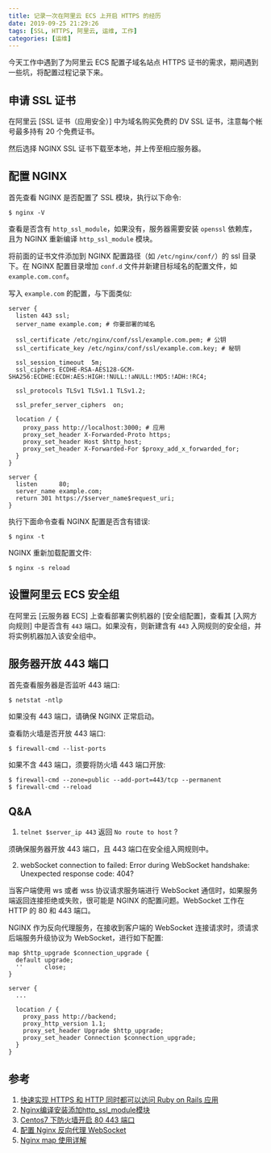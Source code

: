 ```yaml
---
title: 记录一次在阿里云 ECS 上开启 HTTPS 的经历
date: 2019-09-25 21:29:26
tags: [SSL, HTTPS, 阿里云, 运维, 工作]
categories: [运维]
---
```


今天工作中遇到了为阿里云 ECS 配置子域名站点 HTTPS 证书的需求，期间遇到一些坑，将配置过程记录下来。

<!--more-->

## 申请 SSL 证书

在阿里云 [SSL 证书（应用安全）] 中为域名购买免费的 DV SSL 证书，注意每个帐号最多持有 20 个免费证书。

然后选择 NGINX SSL 证书下载至本地，并上传至相应服务器。

## 配置 NGINX

首先查看 NGINX 是否配置了 SSL 模块，执行以下命令:

```
$ nginx -V
```

查看是否含有 `http_ssl_module`，如果没有，服务器需要安装 `openssl` 依赖库，且为 NGINX 重新编译 `http_ssl_module` 模块。

将前面的证书文件添加到 NGINX 配置路径（如 `/etc/nginx/conf/`）的 ssl 目录下。在 NGINX 配置目录增加 `conf.d` 文件并新建目标域名的配置文件，如 `example.com.conf`。

写入 `example.com` 的配置，与下面类似:

```
server {
  listen 443 ssl;
  server_name example.com; # 你要部署的域名

  ssl_certificate /etc/nginx/conf/ssl/example.com.pem; # 公钥
  ssl_certificate_key /etc/nginx/conf/ssl/example.com.key; # 秘钥

  ssl_session_timeout  5m;
  ssl_ciphers ECDHE-RSA-AES128-GCM-SHA256:ECDHE:ECDH:AES:HIGH:!NULL:!aNULL:!MD5:!ADH:!RC4;

  ssl_protocols TLSv1 TLSv1.1 TLSv1.2;

  ssl_prefer_server_ciphers  on;

  location / {
    proxy_pass http://localhost:3000; # 应用
    proxy_set_header X-Forwarded-Proto https;
    proxy_set_header Host $http_host;
    proxy_set_header X-Forwarded-For $proxy_add_x_forwarded_for;
  }
}

server {
  listen      80;
  server_name example.com;
  return 301 https://$server_name$request_uri;
}

```

执行下面命令查看 NGINX 配置是否含有错误:

```
$ nginx -t
```

NGINX 重新加载配置文件:

```
$ nginx -s reload
```

## 设置阿里云 ECS 安全组

在阿里云 [云服务器 ECS] 上查看部署实例机器的 [安全组配置]，查看其 [入网方向规则] 中是否含有 `443` 端口。如果没有，则新建含有 `443` 入网规则的安全组，并将实例机器加入该安全组中。

## 服务器开放 443 端口

首先查看服务器是否监听 443 端口:

```
$ netstat -ntlp
```

如果没有 443 端口，请确保 NGINX 正常启动。

查看防火墙是否开放 443 端口:

```
$ firewall-cmd --list-ports
```

如果不含 443 端口，须要将防火墙 443 端口开放:

```
$ firewall-cmd --zone=public --add-port=443/tcp --permanent
$ firewall-cmd --reload
```

## Q&A

1. `telnet $server_ip 443` 返回 `No route to host` ?

须确保服务器开放 443 端口，且 443 端口在安全组入网规则中。

2. webSocket connection to failed: Error during WebSocket handshake: Unexpected response code: 404?

当客户端使用 ws 或者 wss 协议请求服务端进行 WebSocket 通信时，如果服务端返回连接拒绝或失败，很可能是 NGINX 的配置问题。WebSocket 工作在 HTTP 的 80 和 443 端口。

NGINX 作为反向代理服务，在接收到客户端的 WebSocket 连接请求时，须请求后端服务升级协议为 WebSocket，进行如下配置:

```
map $http_upgrade $connection_upgrade {
  default upgrade;
  ''      close;
}

server {
  ...

  location / {
    proxy_pass http://backend;
    proxy_http_version 1.1;
    proxy_set_header Upgrade $http_upgrade;
    proxy_set_header Connection $connection_upgrade;
  }
}
```

## 参考

1. [快速实现 HTTPS 和 HTTP 同时都可以访问 Ruby on Rails 应用](https://ruby-china.org/topics/35009)
2. [Nginx编译安装添加http_ssl_module模块](https://hunfan.top/2018/11/16/Nginx%E9%87%8D%E6%96%B0%E7%BC%96%E8%AF%91%E5%AE%89%E8%A3%85%E6%B7%BB%E5%8A%A0http-ssl-module%E6%A8%A1%E5%9D%97/)
3. [Centos7 下防火墙开启 80 443 端口](https://my.oschina.net/macleo/blog/1816346)
4. [配置 Nginx 反向代理 WebSocket](https://www.hi-linux.com/posts/42176.html)
5. [Nginx map 使用详解](https://blog.51cto.com/tchuairen/2175525)
